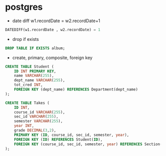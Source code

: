 # postgres

- date diff
w1.recordDate = w2.recordDate+1
```sql
DATEDIFF(w1.recordDate , w2.recordDate) = 1
```

- drop if exists
```sql
DROP TABLE IF EXISTS album;
```

- create, primary, composite, foreign key
```sql
CREATE TABLE Student (
    ID INT PRIMARY KEY,
    name VARCHAR(255),
    dept_name VARCHAR(255),
    tot_cred INT,
    FOREIGN KEY (dept_name) REFERENCES Department(dept_name)
);

CREATE TABLE Takes (
    ID INT,
    course_id VARCHAR(255),
    sec_id VARCHAR(255),
    semester VARCHAR(255),
    year INT,
    grade DECIMAL(3,2),
    PRIMARY KEY (ID, course_id, sec_id, semester, year),
    FOREIGN KEY (ID) REFERENCES Student(ID),
    FOREIGN KEY (course_id, sec_id, semester, year) REFERENCES Section(course_id, sec_id, semester, year)
);
```